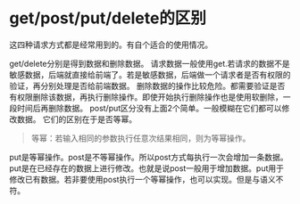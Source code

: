 # get/post/put/delete的区别

这四种请求方式都是经常用到的。有自个适合的使用情况。

get/delete分别是得到数据和删除数据。
请求数据一般使用get.若请求的数据不是敏感数据，后端就直接给前端了。若是敏感数据，后端做一个请求者是否有权限的验证，再分别处理是否给前端数据。
删除数据的操作比较危险。都需要验证是否有权限删除该数据，再执行删除操作。即使开始执行删除操作也是使用软删除，一段时间后再删除数据。
post/put区分没有上面2个简单。一般模糊在它们都可以修改数据。
它们的区别在于是否等幂。

> 等幂：若输入相同的参数执行任意次结果相同，则为等幂操作。

put是等幂操作。post是不等幂操作。所以post方式每执行一次会增加一条数据。put是在已经存在的数据上进行修改。也就是说post一般用于增加数据。put用于修改已有数据。若非要使用post执行一个等幂操作，也可以实现。但是与语义不符。
